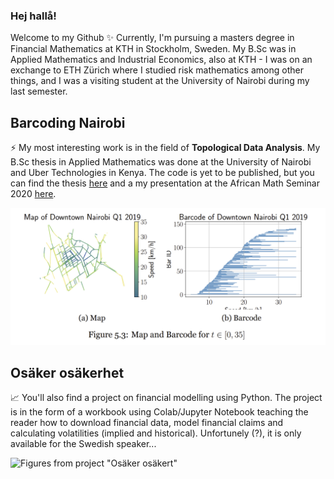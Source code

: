 ### Hej hallå!

Welcome to my Github ✨
Currently, I'm pursuing a masters degree in Financial Mathematics at KTH in Stockholm, Sweden. My B.Sc was in Applied Mathematics and Industrial Economics, also at KTH - I was on an exchange to ETH Zürich where I studied risk mathematics among other things, and I was a visiting student at the University of Nairobi during my last semester. 


## Barcoding Nairobi
⚡ My most interesting work is in the field of **Topological Data Analysis**.
My B.Sc thesis in Applied Mathematics was done at the University of Nairobi and Uber Technologies in Kenya. The code is yet to be published, but you can find the thesis [here](https://www.diva-portal.org/smash/record.jsf?dswid=-6769&faces-redirect=true&language=en&searchType=SIMPLE&query=bojs&af=%5B%5D&aq=%5B%5B%5D%5D&aq2=%5B%5B%5D%5D&aqe=%5B%5D&pid=diva2%3A1450295&noOfRows=50&sortOrder=author_sort_asc&sortOrder2=title_sort_asc&onlyFullText=false&sf=all) and a my presentation at the African Math Seminar 2020 [here](https://www.youtube.com/watch?v=dwxhMm9wtOY).

![Figures from B.Sc Thesis Project "Barcoding Nairobi"](https://github.com/EricBojs/Barcoding-Nairobi/blob/master/Plots/Figure_5-3.png?raw=true "Barcoding Nairobi")


## Osäker osäkerhet
📈 You'll also find a project on financial modelling using Python. The project is in the form of a workbook using Colab/Jupyter Notebook teaching the reader how to download financial data, model financial claims and calculating volatilities (implied and historical). Unfortunely (?), it is only available for the Swedish speaker...

![Figures from project "Osäker osäkert"](https://github.com/EricBojs/Osaker-osakerhet/blob/master/Plots/Figure.png?raw=true "Osäker osäkerhet")
